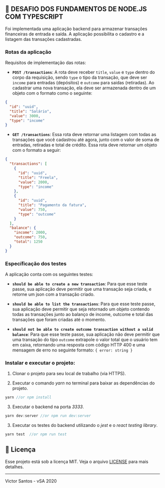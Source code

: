 ## :rocket: DESAFIO DOS FUNDAMENTOS DE NODE.JS COM TYPESCRIPT

Foi implementada uma aplicação backend para armazenar transações financeiras de entrada e saída. A aplicação possibilita o cadastro e a listagem das transações cadastradas.

### Rotas da aplicação

Requisitos de implementação das rotas:

- **`POST /transactions`**: A rota deve receber `title`, `value` e `type` dentro do corpo da requisição, sendo `type` o tipo da transação, que deve ser `income` para entradas (depósitos) e `outcome` para saidas (retiradas). Ao cadastrar uma nova transação, ela deve ser armazenada dentro de um objeto com o formato como o seguinte:

```json
{
  "id": "uuid",
  "title": "Salário",
  "value": 3000,
  "type": "income"
}
```

- **`GET /transactions`**: Essa rota deve retornar uma listagem com todas as transações que você cadastrou até agora, junto com o valor de soma de entradas, retiradas e total de crédito. Essa rota deve retornar um objeto com o formato a seguir:

```json
{
  "transactions": [
    {
      "id": "uuid",
      "title": "Freela",
      "value": 2000,
      "type": "income"
    },
    {
      "id": "uuid",
      "title": "Pagamento da fatura",
      "value": 750,
      "type": "outcome"
    }
  ],
  "balance": {
    "income": 2000,
    "outcome": 750,
    "total": 1250
  }
}
```
### Específicação dos testes

A aplicação conta com os seguintes testes:

- **`should be able to create a new transaction`**: Para que esse teste passe, sua aplicação deve permitir que uma transação seja criada, e retorne um json com a transação criado.

- **`should be able to list the transactions`**: Para que esse teste passe, sua aplicação deve permitir que seja retornado um objeto contendo todas as transações junto ao balanço de income, outcome e total das transações que foram criadas até o momento.

- **`should not be able to create outcome transaction without a valid balance`**: Para que esse teste passe, sua aplicação não deve permitir que uma transação do tipo `outcome` extrapole o valor total que o usuário tem em caixa, retornando uma resposta com código HTTP 400 e uma mensagem de erro no seguinte formato: `{ error: string }`

### Instalar e executar o projeto:

1. Clonar o projeto para seu local de trabalho (via HTTPS).

2. Executar o comando *yarn* no terminal para baixar as dependências do projeto.
```js
yarn //or npm install
```

3. Executar o backend na porta *3333*.
```js
yarn dev:server //or npm run dev:server
```

3. Executar os testes do backend utilizando o *jest* e o *react testing library*.
```js
yarn test  //or npm run test
```

## :memo: Licença

Esse projeto está sob a licença MIT. Veja o arquivo [LICENSE](LICENSE.md) para mais detalhes.

---

Victor Santos - vSA 2020
